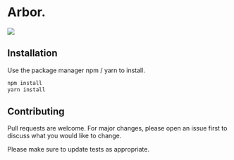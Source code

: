 # Arbor.

<img src="https://user-images.githubusercontent.com/66514052/88294018-5d374080-cd19-11ea-8104-4ec298030396.gif" align="center"/>


## Installation

Use the package manager npm / yarn to install.

```bash
npm install
yarn install
```

## Contributing
Pull requests are welcome. For major changes, please open an issue first to discuss what you would like to change.

Please make sure to update tests as appropriate.


